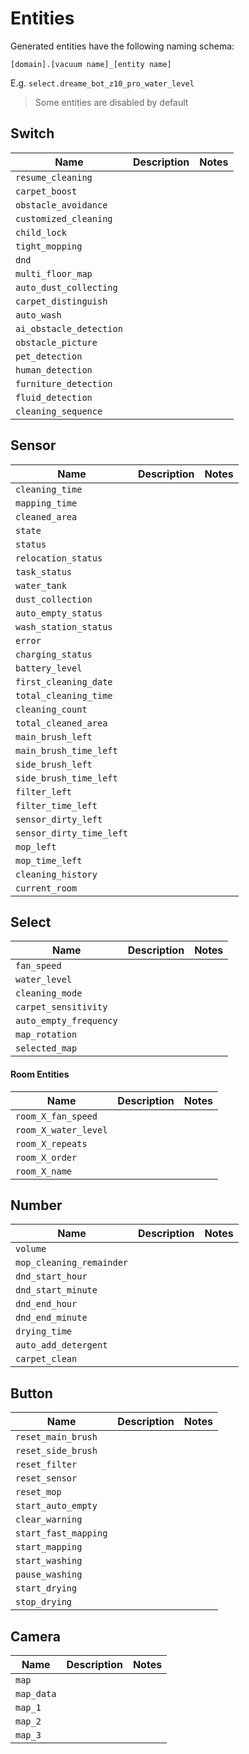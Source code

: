 # Entities
Generated entities have the following naming schema:

`[domain].[vacuum name]_[entity name]`

E.g. `select.dreame_bot_z10_pro_water_level`

> Some entities are disabled by default

## Switch

| Name  | Description  | Notes |
| ----------------------- | -------------------- | -------------------- |
| `resume_cleaning`   |  |
| `carpet_boost`   |  |
| `obstacle_avoidance`   |  |
| `customized_cleaning`   |  |
| `child_lock`   |  |
| `tight_mopping`   |  |
| `dnd`   |  |
| `multi_floor_map`   |  |
| `auto_dust_collecting`   |  |
| `carpet_distinguish`   |  |
| `auto_wash`   |  |
| `ai_obstacle_detection`   |  |
| `obstacle_picture`   |  |
| `pet_detection`   |  |
| `human_detection`   |  |
| `furniture_detection`   |  |
| `fluid_detection`   |  |
| `cleaning_sequence`   |  |

## Sensor

| Name  | Description  | Notes |
| ----------------------- | -------------------- | -------------------- |
| `cleaning_time`   |  |
| `mapping_time`   |  |
| `cleaned_area`   |  |
| `state`   |  |
| `status`   |  |
| `relocation_status`   |  |
| `task_status`   |  |
| `water_tank`   |  |
| `dust_collection`   |  |
| `auto_empty_status`   |  |
| `wash_station_status`   |  |
| `error`   |  |
| `charging_status`   |  |
| `battery_level`   |  |
| `first_cleaning_date`   |  |
| `total_cleaning_time`   |  |
| `cleaning_count`   |  |
| `total_cleaned_area`   |  |
| `main_brush_left`   |  |
| `main_brush_time_left`   |  |
| `side_brush_left`   |  |
| `side_brush_time_left`   |  |
| `filter_left`   |  |
| `filter_time_left`   |  |
| `sensor_dirty_left`   |  |
| `sensor_dirty_time_left`   |  |
| `mop_left`   |  |
| `mop_time_left`   |  |
| `cleaning_history`   |  |
| `current_room`   |  |

## Select
| Name  | Description  | Notes |
| ----------------------- | -------------------- | -------------------- |
| `fan_speed`   |  |
| `water_level`   |  |
| `cleaning_mode`   |  |
| `carpet_sensitivity`   |  |
| `auto_empty_frequency`   |  |
| `map_rotation`   |  |
| `selected_map`   |  |

#### Room Entities

| Name  | Description  | Notes |
| ----------------------- | -------------------- | -------------------- |
| `room_X_fan_speed`   |  |
| `room_X_water_level`   |  |
| `room_X_repeats`   |  |
| `room_X_order`   |  |
| `room_X_name`   |  |

## Number

| Name  | Description  | Notes |
| ----------------------- | -------------------- | -------------------- |
| `volume`   |  |
| `mop_cleaning_remainder`   |  |
| `dnd_start_hour`   |  |
| `dnd_start_minute`   |  |
| `dnd_end_hour`   |  |
| `dnd_end_minute`   |  |
| `drying_time`   |  |
| `auto_add_detergent`   |  |
| `carpet_clean`   |  |

## Button

| Name  | Description  | Notes |
| ----------------------- | -------------------- | -------------------- |
| `reset_main_brush`   |  |
| `reset_side_brush`   |  |
| `reset_filter`   |  |
| `reset_sensor`   |  |
| `reset_mop`   |  |
| `start_auto_empty`   |  |
| `clear_warning`   |  |
| `start_fast_mapping`   |  |
| `start_mapping`   |  |
| `start_washing`   |  |
| `pause_washing`   |  |
| `start_drying`   |  |
| `stop_drying`   |  |

## Camera

| Name  | Description  | Notes |
| ----------------------- | -------------------- | -------------------- |
| `map`   |  |
| `map_data`   |  |
| `map_1`   |  |
| `map_2`   |  |
| `map_3`   |  |
